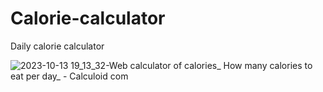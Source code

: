 # Calorie-calculator
Daily calorie calculator

![2023-10-13 19_13_32-Web calculator of calories_ How many calories to eat per day_ - Calculoid com](https://github.com/oktaydoganyildiz/Investigating-Netflix-Movies-and-Guest-Stars-in-The-Office/assets/70387935/46d95af8-e497-4fc0-ad87-5420b457d934)
